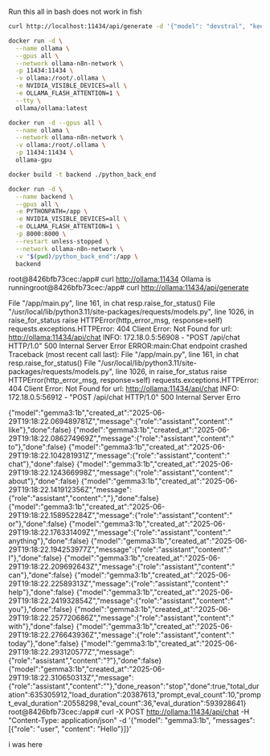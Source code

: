 
Run this all in bash does not work in fish

```bash
curl http://localhost:11434/api/generate -d '{"model": "devstral", "keep_alive": 0}'
```

```bash
docker run -d \
  --name ollama \
  --gpus all \
  --network ollama-n8n-network \
  -p 11434:11434 \
  -v ollama:/root/.ollama \
  -e NVIDIA_VISIBLE_DEVICES=all \
  -e OLLAMA_FLASH_ATTENTION=1 \
  --tty \
  ollama/ollama:latest
```

```bash
docker run -d --gpus all \
  --name ollama \
  --network ollama-n8n-network \
  -v ollama:/root/.ollama \
  -p 11434:11434 \
  ollama-gpu


```

```bash
docker build -t backend ./python_back_end
```

```bash
docker run -d \
  --name backend \
  --gpus all \
  -e PYTHONPATH=/app \
  -e NVIDIA_VISIBLE_DEVICES=all \
  -e OLLAMA_FLASH_ATTENTION=1 \
  -p 8000:8000 \
  --restart unless-stopped \
  --network ollama-n8n-network \
  -v "$(pwd)/python_back_end":/app \
  backend
```

root@8426bfb73cec:/app# curl <http://ollama:11434>
Ollama is runningroot@8426bfb73cec:/app# curl <http://ollama:11434/api/generate>

  File "/app/main.py", line 161, in chat
    resp.raise_for_status()
  File "/usr/local/lib/python3.11/site-packages/requests/models.py", line 1026, in raise_for_status
    raise HTTPError(http_error_msg, response=self)
requests.exceptions.HTTPError: 404 Client Error: Not Found for url: <http://ollama:11434/api/chat>
INFO:     172.18.0.5:56908 - "POST /api/chat HTTP/1.0" 500 Internal Server Error
ERROR:main:Chat endpoint crashed
Traceback (most recent call last):
  File "/app/main.py", line 161, in chat
    resp.raise_for_status()
  File "/usr/local/lib/python3.11/site-packages/requests/models.py", line 1026, in raise_for_status
    raise HTTPError(http_error_msg, response=self)
requests.exceptions.HTTPError: 404 Client Error: Not Found for url: <http://ollama:11434/api/chat>
INFO:     172.18.0.5:56912 - "POST /api/chat HTTP/1.0" 500 Internal Server Erro

{"model":"gemma3:1b","created_at":"2025-06-29T19:18:22.069489781Z","message":{"role":"assistant","content":" like"},"done":false}
{"model":"gemma3:1b","created_at":"2025-06-29T19:18:22.086274969Z","message":{"role":"assistant","content":" to"},"done":false}
{"model":"gemma3:1b","created_at":"2025-06-29T19:18:22.104281931Z","message":{"role":"assistant","content":" chat"},"done":false}
{"model":"gemma3:1b","created_at":"2025-06-29T19:18:22.124366998Z","message":{"role":"assistant","content":" about"},"done":false}
{"model":"gemma3:1b","created_at":"2025-06-29T19:18:22.141912356Z","message":{"role":"assistant","content":","},"done":false}
{"model":"gemma3:1b","created_at":"2025-06-29T19:18:22.158952284Z","message":{"role":"assistant","content":" or"},"done":false}
{"model":"gemma3:1b","created_at":"2025-06-29T19:18:22.176331409Z","message":{"role":"assistant","content":" anything"},"done":false}
{"model":"gemma3:1b","created_at":"2025-06-29T19:18:22.194253977Z","message":{"role":"assistant","content":" I"},"done":false}
{"model":"gemma3:1b","created_at":"2025-06-29T19:18:22.209692643Z","message":{"role":"assistant","content":" can"},"done":false}
{"model":"gemma3:1b","created_at":"2025-06-29T19:18:22.22589313Z","message":{"role":"assistant","content":" help"},"done":false}
{"model":"gemma3:1b","created_at":"2025-06-29T19:18:22.241932854Z","message":{"role":"assistant","content":" you"},"done":false}
{"model":"gemma3:1b","created_at":"2025-06-29T19:18:22.257720686Z","message":{"role":"assistant","content":" with"},"done":false}
{"model":"gemma3:1b","created_at":"2025-06-29T19:18:22.276643936Z","message":{"role":"assistant","content":" today"},"done":false}
{"model":"gemma3:1b","created_at":"2025-06-29T19:18:22.293120577Z","message":{"role":"assistant","content":"?"},"done":false}
{"model":"gemma3:1b","created_at":"2025-06-29T19:18:22.310650313Z","message":{"role":"assistant","content":""},"done_reason":"stop","done":true,"total_dur
ation":635305912,"load_duration":20387613,"prompt_eval_count":10,"prompt_eval_duration":20558298,"eval_count":36,"eval_duration":593928641}
root@8426bfb73cec:/app# curl -X POST <http://ollama:11434/api/chat>   -H "Content-Type: application/json"   -d '{"model": "gemma3:1b", "messages": [{"role":
 "user", "content": "Hello"}]}'

i was here 
